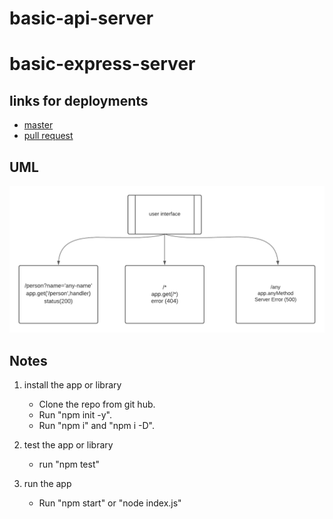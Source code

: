 # basic-api-server

# basic-express-server

 
## links for deployments

- [master](https://ba-basic-express-server.herokuapp.com/)
- [pull request](https://github.com/BayanAbualhaj/basic-express-server/pull/1)


## UML 


![uml](https://raw.githubusercontent.com/BayanAbualhaj/basic-express-server/master/assets/Blank%20board%20(3).png)


## Notes

1. install the app or library
    - Clone the repo from git hub.
    - Run "npm init -y".
    - Run "npm i" and "npm i -D".

2. test the app or library
    - run "npm test"

3. run the app
    - Run "npm start" or "node index.js"
